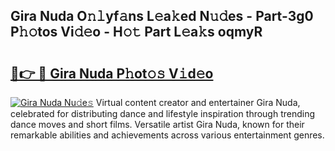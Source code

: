 ## Gira Nuda O𝚗𝚕yf𝚊ns L𝚎a𝚔ed N𝚞𝚍es - Part-3g0 P𝚑𝚘tos Vi𝚍𝚎o - H𝚘𝚝 Part L𝚎a𝚔s oqmyR

# <h2><a href="http://kfcdv5n.oniu.top/?m=Gira+Nuda">🔗👉 🔴 Gira Nuda P𝚑ot𝚘𝚜 V𝚒d𝚎o</a></h2>

[![Gira Nuda Nu𝚍e𝚜](https://i.imgur.com/0qMVB7G.gif)](http://kfcdv5n.oniu.top/?m=Gira+Nuda)
Virtual content creator and entertainer Gira Nuda, celebrated for distributing dance and lifestyle inspiration through trending dance moves and short films. Versatile artist Gira Nuda, known for their remarkable abilities and achievements across various entertainment genres.  
